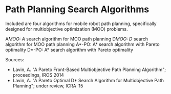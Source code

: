 Path Planning Search Algorithms
========

Included are four algorithms for mobile robot path planning, specifically designed for multiobjective optimization (MOO) problems.

A*MOO: A* search algorithm for MOO path planning
D*MOO: D* search algorithm for MOO path planning
A*-PO: A* search algorithm with Pareto optimality
D*-PO: A* search algorithm with Pareto optimality

Sources:
- Lavin, A. "A Pareto Front-Based Multiobjective Path Planning Algorithm"; proceedings, IROS 2014
- Lavin, A. "A Pareto Optimal D* Search Algorithm for Multiobjective Path Planning"; under review, ICRA ‘15
